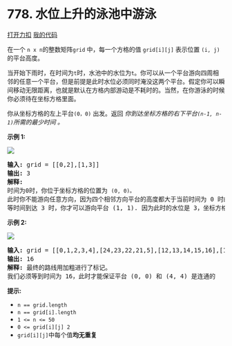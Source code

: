 # 778. 水位上升的泳池中游泳

[打开力扣](https://leetcode.cn/problems/swim-in-rising-water) [我的代码](778.swim_in_rising_water.py)

在一个 <code>n x n</code>的整数矩阵<code>grid</code> 中，每一个方格的值 <code>grid[i][j]</code> 表示位置 <code>(i, j)</code> 的平台高度。

当开始下雨时，在时间为<code>t</code>时，水池中的水位为<code>t</code>。你可以从一个平台游向四周相邻的任意一个平台，但是前提是此时水位必须同时淹没这两个平台。假定你可以瞬间移动无限距离，也就是默认在方格内部游动是不耗时的。当然，在你游泳的时候你必须待在坐标方格里面。

你从坐标方格的左上平台<code>(0，0)</code> 出发。返回 <em>你到达坐标方格的右下平台<code>(n-1, n-1)</code>所需的最少时间 。</em>



<strong>示例 1:</strong>

<img src="https://assets.leetcode.com/uploads/2021/06/29/swim1-grid.jpg" />

<pre>
<strong>输入:</strong> grid = [[0,2],[1,3]]
<strong>输出:</strong> 3
<strong>解释:</strong>
时间为0时，你位于坐标方格的位置为 <code>(0, 0)。</code>
此时你不能游向任意方向，因为四个相邻方向平台的高度都大于当前时间为 0 时的水位。
等时间到达 3 时，你才可以游向平台 (1, 1). 因为此时的水位是 3，坐标方格中的平台没有比水位 3 更高的，所以你可以游向坐标方格中的任意位置
</pre>

<strong>示例 2:</strong>

<img src="https://assets.leetcode.com/uploads/2021/06/29/swim2-grid-1.jpg" />

<pre>
<strong>输入:</strong> grid = [[0,1,2,3,4],[24,23,22,21,5],[12,13,14,15,16],[11,17,18,19,20],[10,9,8,7,6]]
<strong>输出:</strong> 16
<strong>解释: </strong>最终的路线用加粗进行了标记。
我们必须等到时间为 16，此时才能保证平台 (0, 0) 和 (4, 4) 是连通的
</pre>



<strong>提示:</strong>

<ul>
	<li><code>n == grid.length</code></li>
	<li><code>n == grid[i].length</code></li>
	<li><code>1 <= n <= 50</code></li>
	<li><code>0 <= grid[i][j] <n<sup>2</sup></code></li>
	<li><code>grid[i][j]</code>中每个值<strong>均无重复</strong></li>
</ul>
